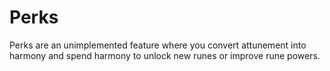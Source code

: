 # Perks

Perks are an unimplemented feature where you convert attunement into harmony and spend harmony to unlock new runes or improve rune powers.
